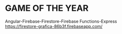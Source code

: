 # GAME OF THE YEAR
Angular-Firebase-Firestore-Firebase Functions-Express <br>
https://firestore-grafica-86b3f.firebaseapp.com/
